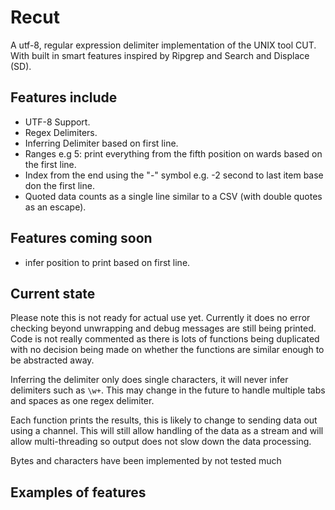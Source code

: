 
# Recut
A utf-8, regular expression delimiter implementation of the UNIX tool CUT. With built in smart features inspired by Ripgrep and Search and Displace (SD).


## Features include

 - UTF-8 Support.
 - Regex Delimiters.
 - Inferring Delimiter based on first line.
 - Ranges e.g 5: print everything from the fifth position on wards based on the first line.
 - Index from the end using the "-" symbol e.g. -2 second to last item base don the first line.
 - Quoted data counts as a single line similar to a CSV  (with double quotes as an escape).
 

## Features coming soon

 - infer position to print based on first line.


## Current state
Please note this is not ready for actual use yet. Currently it does no error checking beyond unwrapping and debug messages are still being printed. Code is not really commented as there is lots of functions being duplicated with no decision being made on whether the functions are similar enough to be abstracted away. 

Inferring the delimiter only does single characters, it will never infer delimiters such as `\w+`. This may change in the future to handle multiple tabs and spaces as one regex delimiter.

Each function prints the results, this is likely to change to sending data out using a channel. This will still allow handling of the data as a stream and will allow multi-threading so output does not slow down the data processing. 

Bytes and characters have been implemented by not tested much


## Examples of features




